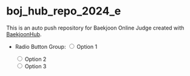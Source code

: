# boj_hub_repo_2024_e
This is an auto push repository for Baekjoon Online Judge created with [BaekjoonHub](https://github.com/BaekjoonHub/BaekjoonHub).


* Radio Button Group:
  <input type="radio" id="option1" name="radiogroup" value="option1">
  <label for="option1">Option 1</label><br>
  
  <input type="radio" id="option2" name="radiogroup" value="option2">
  <label for="option2">Option 2</label><br>
  
  <input type="radio" id="option3" name="radiogroup" value="option3">
  <label for="option3">Option 3</label><br>
